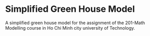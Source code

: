 # Simplified Green House Model
A simplified green house model for the assignment of the 201-Math Modelling course in Ho Chi Minh city university of Technology.
